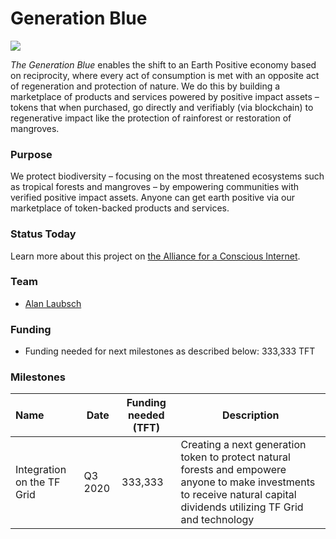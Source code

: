 # Generation Blue

![](generation_blue.jpg)

*The Generation Blue* enables the shift to an Earth Positive economy based on reciprocity, where every act of consumption is met with an opposite act of regeneration and protection of nature. We do this by building a marketplace of products and services powered by positive impact assets – tokens that when purchased, go directly and verifiably (via blockchain) to regenerative impact like the protection of rainforest or restoration of mangroves.

### Purpose

We protect biodiversity – focusing on the most threatened ecosystems such as tropical forests and mangroves – by empowering communities with verified positive impact assets. Anyone can get earth positive via our marketplace of token-backed products and services.

### Status Today



Learn more about this project on [the Alliance for a Conscious Internet](https://www.consciousinternet.org/index.html#/projects/generation_blue).

### Team

- [Alan Laubsch](https://www.consciousinternet.org/#/people/alan_laubsch)

### Funding

- Funding needed for next milestones as described below: 333,333 TFT

### Milestones

| Name         | Date   | Funding needed (TFT) | Description
|:-------------|--------|-------------|-----------------|
| Integration on the TF Grid | Q3 2020 |  333,333 | Creating a next generation token to protect natural forests and empowere anyone to make investments to receive natural capital dividends utilizing TF Grid and technology |